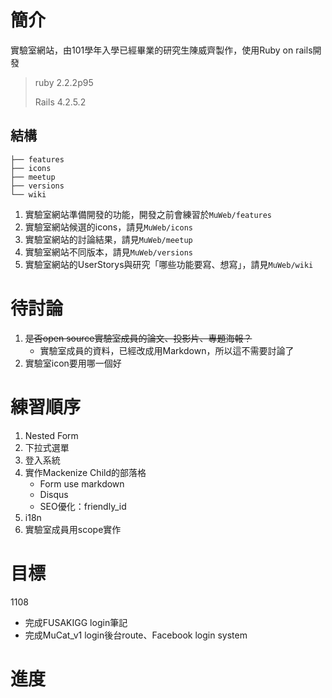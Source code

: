 # 簡介
實驗室網站，由101學年入學已經畢業的研究生陳威齊製作，使用Ruby on rails開發
> ruby 2.2.2p95
>
> Rails 4.2.5.2

## 結構
```
├── features
├── icons
├── meetup
├── versions
└── wiki
```


1. 實驗室網站準備開發的功能，開發之前會練習於`MuWeb/features`
2. 實驗室網站候選的icons，請見`MuWeb/icons`
3. 實驗室網站的討論結果，請見`MuWeb/meetup`
4. 實驗室網站不同版本，請見`MuWeb/versions`
5. 實驗室網站的UserStorys與研究「哪些功能要寫、想寫」，請見`MuWeb/wiki`


# 待討論

1. ~~是否open source實驗室成員的論文、投影片、專題海報？~~
   - 實驗室成員的資料，已經改成用Markdown，所以這不需要討論了
2. 實驗室icon要用哪一個好

# 練習順序
1. Nested Form
2. 下拉式選單
3. 登入系統
4. 實作Mackenize Child的部落格
   - Form use markdown
   - Disqus
   - SEO優化：friendly_id
5. i18n
6. 實驗室成員用scope實作

# 目標
1108
- 完成FUSAKIGG login筆記
- 完成MuCat_v1 login後台route、Facebook login system

# 進度
